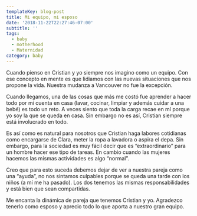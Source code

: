```yaml
---
templateKey: blog-post
title: Mi equipo, mi esposo
date: '2018-11-22T22:27:46-07:00'
subtitle: ''
tags:
  - baby
  - motherhood
  - Maternidad
category: baby
---
```

Cuando pienso en Cristian y yo siempre nos imagino como un equipo. Con ese concepto en mente es que lidiamos con las nuevas situaciones que nos propone la vida. Nuestra mudanza a Vancouver no fue la excepción.

Cuando llegamos, una de las cosas que más me costó fue aprender a hacer todo por mi cuenta en casa (lavar, cocinar, limpiar y además cuidar a una bebé) es todo un reto. A veces siento que toda la carga recae en mí porque yo soy la que se queda en casa. Sin embargo no es así, Cristian siempre está involucrado en todo.

Es así como es natural para nosotros que Cristian haga labores cotidianas como encargarse de Clara, meter la ropa a lavadora o aspira el depa. Sin embargo, para la sociedad es muy fácil decir que es “extraordinario” para un hombre hacer ese tipo de tareas. En cambio cuando las mujeres hacemos las mismas actividades es algo “normal”.

Creo que para esto suceda debemos dejar de ver a nuestra pareja como una “ayuda”, no nos sintamos culpables porque se queda una tarde con los niños (a mí me ha pasado). Los dos tenemos las mismas responsabilidades y está bien que sean compartidas.

Me encanta la dinámica de pareja que tenemos Cristian y yo. Agradezco tenerlo como esposo y aprecio todo lo que aporta a nuestro gran equipo.
